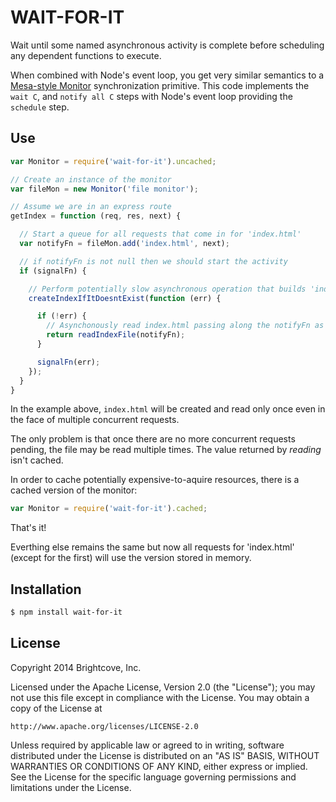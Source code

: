 # WAIT-FOR-IT

Wait until some named asynchronous activity is complete before scheduling any dependent functions to execute.

When combined with Node's event loop, you get very similar semantics to a [Mesa-style Monitor](http://en.wikipedia.org/wiki/Monitor_(synchronization)#Nonblocking_condition_variables) synchronization primitive. This code implements the `wait C`, and `notify all C` steps with Node's event loop providing the `schedule` step.

## Use

```javascript
var Monitor = require('wait-for-it').uncached;

// Create an instance of the monitor
var fileMon = new Monitor('file monitor');

// Assume we are in an express route
getIndex = function (req, res, next) {

  // Start a queue for all requests that come in for 'index.html'
  var notifyFn = fileMon.add('index.html', next);

  // if notifyFn is not null then we should start the activity
  if (signalFn) {

    // Perform potentially slow asynchronous operation that builds 'index.html'
    createIndexIfItDoesntExist(function (err) {

      if (!err) {
        // Asynchonously read index.html passing along the notifyFn as the callback
        return readIndexFile(notifyFn);
      }

      signalFn(err);
    });
  }
}
```

In the example above, `index.html` will be created and read only once even in the face of multiple concurrent requests.

The only problem is that once there are no more concurrent requests pending, the file may be read multiple times. The value returned by *reading* isn't cached.

In order to cache potentially expensive-to-aquire resources, there is a cached version of the monitor:

```javascript
var Monitor = require('wait-for-it').cached;
```

That's it!

Everthing else remains the same but now all requests for 'index.html' (except for the first) will use the version stored in memory.

## Installation

```bash
$ npm install wait-for-it
```

## License
Copyright 2014 Brightcove, Inc.

Licensed under the Apache License, Version 2.0 (the "License");
you may not use this file except in compliance with the License.
You may obtain a copy of the License at

    http://www.apache.org/licenses/LICENSE-2.0

Unless required by applicable law or agreed to in writing, software
distributed under the License is distributed on an "AS IS" BASIS,
WITHOUT WARRANTIES OR CONDITIONS OF ANY KIND, either express or implied.
See the License for the specific language governing permissions and
limitations under the License.
